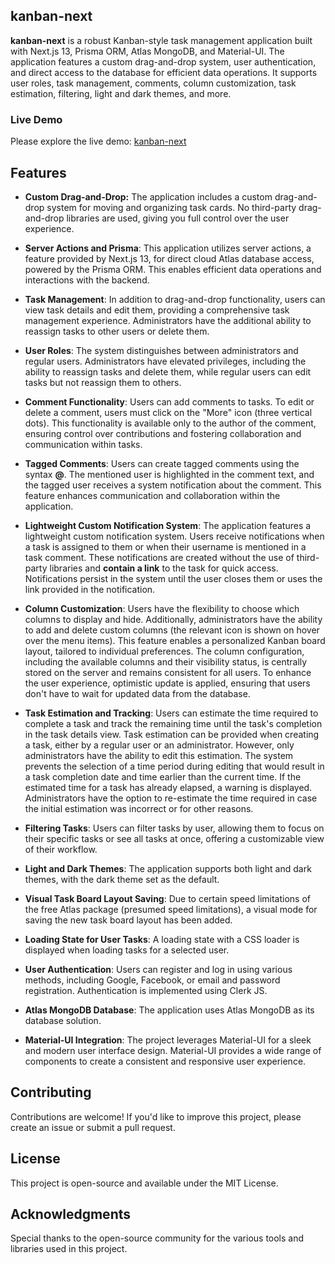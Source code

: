 ## kanban-next

**kanban-next** is a robust Kanban-style task management application built with Next.js 13, Prisma ORM, Atlas MongoDB, and Material-UI. The application features a custom drag-and-drop system, user authentication, and direct access to the database for efficient data operations. It supports user roles, task management, comments, column customization, task estimation, filtering, light and dark themes, and more.

### Live Demo

Please explore the live demo: [kanban-next](https://kanban-next-iota.vercel.app/)

## Features

- **Custom Drag-and-Drop:** The application includes a custom drag-and-drop system for moving and organizing task cards. No third-party drag-and-drop libraries are used, giving you full control over the user experience.

- **Server Actions and Prisma**: This application utilizes server actions, a feature provided by Next.js 13, for direct cloud Atlas database access, powered by the Prisma ORM. This enables efficient data operations and interactions with the backend.

- **Task Management**: In addition to drag-and-drop functionality, users can view task details and edit them, providing a comprehensive task management experience. Administrators have the additional ability to reassign tasks to other users or delete them.

- **User Roles**: The system distinguishes between administrators and regular users. Administrators have elevated privileges, including the ability to reassign tasks and delete them, while regular users can edit tasks but not reassign them to others.
  
- **Comment Functionality**: Users can add comments to tasks. To edit or delete a comment, users must click on the "More" icon (three vertical dots). This functionality is available only to the author of the comment, ensuring control over contributions and fostering collaboration and communication within tasks.

- **Tagged Comments**: Users can create tagged comments using the syntax **@<username>**. The mentioned user is highlighted in the comment text, and the tagged user receives a system notification about the comment. This feature enhances communication and collaboration within the application.

- **Lightweight Custom Notification System**: The application features a lightweight custom notification system. Users receive notifications when a task is assigned to them or when their username is mentioned in a task comment. These notifications are created without the use of third-party libraries and **contain a link** to the task for quick access. Notifications persist in the system until the user closes them or uses the link provided in the notification.

- **Column Customization**: Users have the flexibility to choose which columns to display and hide. Additionally, administrators have the ability to add and delete custom columns (the relevant icon is shown on hover over the menu items). This feature enables a personalized Kanban board layout, tailored to individual preferences. The column configuration, including the available columns and their visibility status, is centrally stored on the server and remains consistent for all users. To enhance the user experience, optimistic update is applied, ensuring that users don't have to wait for updated data from the database.
  
- **Task Estimation and Tracking**: Users can estimate the time required to complete a task and track the remaining time until the task's completion in the task details view. Task estimation can be provided when creating a task, either by a regular user or an administrator. However, only administrators have the ability to edit this estimation. The system prevents the selection of a time period during editing that would result in a task completion date and time earlier than the current time. If the estimated time for a task has already elapsed, a warning is displayed. Administrators have the option to re-estimate the time required in case the initial estimation was incorrect or for other reasons.

- **Filtering Tasks**: Users can filter tasks by user, allowing them to focus on their specific tasks or see all tasks at once, offering a customizable view of their workflow.

- **Light and Dark Themes**: The application supports both light and dark themes, with the dark theme set as the default.
  
- **Visual Task Board Layout Saving**: Due to certain speed limitations of the free Atlas package (presumed speed limitations), a visual mode for saving the new task board layout has been added.

- **Loading State for User Tasks**: A loading state with a CSS loader is displayed when loading tasks for a selected user.
  
- **User Authentication**: Users can register and log in using various methods, including Google, Facebook, or email and password registration. Authentication is implemented using Clerk JS.

- **Atlas MongoDB Database**: The application uses Atlas MongoDB as its database solution.

- **Material-UI Integration**: The project leverages Material-UI for a sleek and modern user interface design. Material-UI provides a wide range of components to create a consistent and responsive user experience.

## Contributing

Contributions are welcome! If you'd like to improve this project, please create an issue or submit a pull request.

## License

This project is open-source and available under the MIT License.

## Acknowledgments

Special thanks to the open-source community for the various tools and libraries used in this project.


